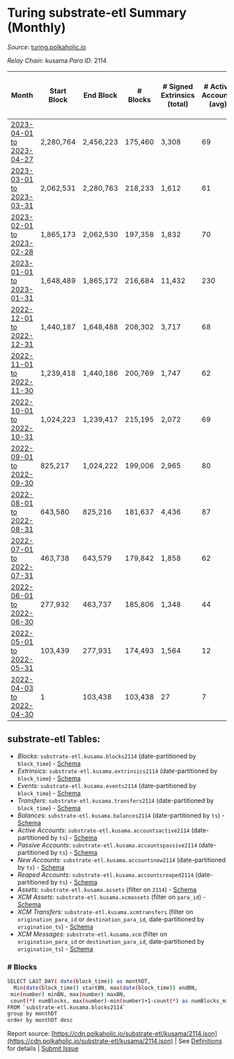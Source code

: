 # Turing substrate-etl Summary (Monthly)

_Source_: [turing.polkaholic.io](https://turing.polkaholic.io)

*Relay Chain*: kusama
*Para ID*: 2114



| Month | Start Block | End Block | # Blocks | # Signed Extrinsics (total) | # Active Accounts (avg) | # Addresses with Balances (max) | Issues |
| ----- | ----------- | --------- | -------- | --------------------------- | ----------------------- | ------------------------------- | ------ |
| [2023-04-01 to 2023-04-27](/kusama/2114-turing/2023-04-30.md) | 2,280,764 | 2,456,223 | 175,460 | 3,308 | 69 | 7,622 | -   |   
| [2023-03-01 to 2023-03-31](/kusama/2114-turing/2023-03-31.md) | 2,062,531 | 2,280,763 | 218,233 | 1,612 | 61 | 7,606 | -   |   
| [2023-02-01 to 2023-02-28](/kusama/2114-turing/2023-02-28.md) | 1,865,173 | 2,062,530 | 197,358 | 1,832 | 70 | 7,584 | -   |   
| [2023-01-01 to 2023-01-31](/kusama/2114-turing/2023-01-31.md) | 1,648,489 | 1,865,172 | 216,684 | 11,432 | 230 | 7,476 | -   |   
| [2022-12-01 to 2022-12-31](/kusama/2114-turing/2022-12-31.md) | 1,440,187 | 1,648,488 | 208,302 | 3,717 | 68 | 1,716 | -   |   
| [2022-11-01 to 2022-11-30](/kusama/2114-turing/2022-11-30.md) | 1,239,418 | 1,440,186 | 200,769 | 1,747 | 62 | 1,694 | -   |   
| [2022-10-01 to 2022-10-31](/kusama/2114-turing/2022-10-31.md) | 1,024,223 | 1,239,417 | 215,195 | 2,072 | 69 | 1,671 | -   |   
| [2022-09-01 to 2022-09-30](/kusama/2114-turing/2022-09-30.md) | 825,217 | 1,024,222 | 199,006 | 2,965 | 80 | 1,640 | -   |   
| [2022-08-01 to 2022-08-31](/kusama/2114-turing/2022-08-31.md) | 643,580 | 825,216 | 181,637 | 4,436 | 87 | 1,563 | -   |   
| [2022-07-01 to 2022-07-31](/kusama/2114-turing/2022-07-31.md) | 463,738 | 643,579 | 179,842 | 1,858 | 62 | 1,515 | -   |   
| [2022-06-01 to 2022-06-30](/kusama/2114-turing/2022-06-30.md) | 277,932 | 463,737 | 185,806 | 1,348 | 44 | 1,470 | -   |   
| [2022-05-01 to 2022-05-31](/kusama/2114-turing/2022-05-31.md) | 103,439 | 277,931 | 174,493 | 1,564 | 12 | 1,435 | -   |   
| [2022-04-03 to 2022-04-30](/kusama/2114-turing/2022-04-30.md) | 1 | 103,438 | 103,438 | 27 | 7 | 20 | -   |   

## substrate-etl Tables:

* _Blocks_: `substrate-etl.kusama.blocks2114` (date-partitioned by `block_time`) - [Schema](/schema/balances.json)
* _Extrinsics_: `substrate-etl.kusama.extrinsics2114` (date-partitioned by `block_time`) - [Schema](/schema/extrinsics.json)
* _Events_: `substrate-etl.kusama.events2114` (date-partitioned by `block_time`) - [Schema](/schema/events.json)
* _Transfers_: `substrate-etl.kusama.transfers2114` (date-partitioned by `block_time`) - [Schema](/schema/transfers.json)
* _Balances_: `substrate-etl.kusama.balances2114` (date-partitioned by `ts`) - [Schema](/schema/balances.json)
* _Active Accounts_: `substrate-etl.kusama.accountsactive2114` (date-partitioned by `ts`) - [Schema](/schema/accountsactive.json)
* _Passive Accounts_: `substrate-etl.kusama.accountspassive2114` (date-partitioned by `ts`) - [Schema](/schema/accountspassive.json)
* _New Accounts_: `substrate-etl.kusama.accountsnew2114` (date-partitioned by `ts`) - [Schema](/schema/accountsnew.json)
* _Reaped Accounts_: `substrate-etl.kusama.accountsreaped2114` (date-partitioned by `ts`) - [Schema](/schema/accountsreaped.json)
* _Assets_: `substrate-etl.kusama.assets` (filter on `2114`) - [Schema](/schema/assets.json)
* _XCM Assets_: `substrate-etl.kusama.xcmassets` (filter on `para_id`) - [Schema](/schema/xcmassets.json)
* _XCM Transfers_: `substrate-etl.kusama.xcmtransfers` (filter on `origination_para_id` or `destination_para_id`, date-partitioned by `origination_ts`) - [Schema](/schema/xcmtransfers.json)
* _XCM Messages_: `substrate-etl.kusama.xcm` (filter on `origination_para_id` or `destination_para_id`, date-partitioned by `origination_ts`) - [Schema](/schema/xcm.json)

### # Blocks
```bash
SELECT LAST_DAY( date(block_time)) as monthDT,
  Min(date(block_time)) startBN, max(date(block_time)) endBN, 
 min(number) minBN, max(number) maxBN, 
 count(*) numBlocks, max(number)-min(number)+1-count(*) as numBlocks_missing 
FROM `substrate-etl.kusama.blocks2114` 
group by monthDT 
order by monthDT desc
```


Report source: [https://cdn.polkaholic.io/substrate-etl/kusama/2114.json](https://cdn.polkaholic.io/substrate-etl/kusama/2114.json) | See [Definitions](/DEFINITIONS.md) for details | [Submit Issue](https://github.com/colorfulnotion/substrate-etl/issues)
